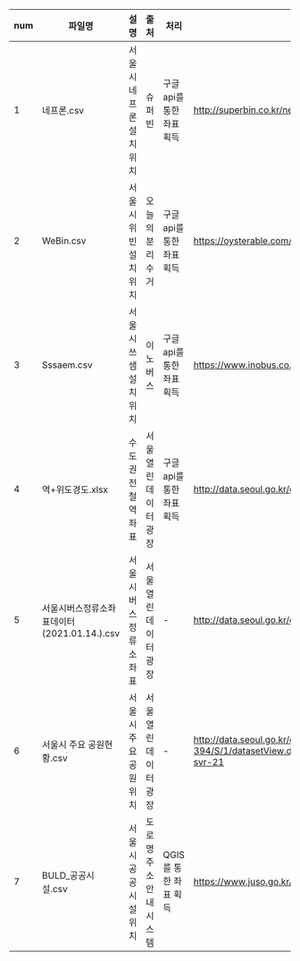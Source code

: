

| num | 파일명 | 설명 | 출처 | 처리 | url |
| --- | ------ | ---- | ---- | ---- | --- |
|  1  | 네프론.csv | 서울시 네프론 설치 위치 | 슈퍼빈 | 구글api를 통한 좌표 획득 | http://superbin.co.kr/new/contents/location_list.php |
|  2  | WeBin.csv | 서울시 위빈 설치 위치 | 오늘의 분리수거 | 구글api를 통한 좌표 획득 | https://oysterable.com/ |
|  3  | Sssaem.csv | 서울시 쓰샘 설치 위치 | 이노버스 | 구글api를 통한 좌표 획득 | https://www.inobus.co.kr/ |
|  4  | 역+위도경도.xlsx | 수도권 전철 역 좌표 | 서울열린데이터광장 | 구글api를 통한 좌표 획득 |http://data.seoul.go.kr/dataList/OA-15442/S/1/datasetView.do |
|  5  | 서울시버스정류소좌표데이터(2021.01.14.).csv | 서울시 버스 정류소 좌표 | 서울열린데이터광장 | - |http://data.seoul.go.kr/dataList/OA-15067/S/1/datasetView.do | 
|  6  | 서울시 주요 공원현황.csv | 서울시 주요 공원 위치 | 서울열린데이터광장 | - | http://data.seoul.go.kr/dataList/OA-394/S/1/datasetView.do;jsessionid=51E489E9D1FA1446F6ACD3F4CE9FB1A8.new_portal-svr-21 |
|  7  | BULD_공공시설.csv | 서울시 공공시설 위치 | 도로명주소 안내시스템 | QGIS를 통한 좌표 획득 | https://www.juso.go.kr/ |